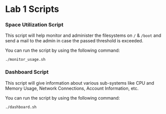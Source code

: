 # Lab 1 Scripts

### Space Utilization Script

This script will help monitor and administer the filesystems on `/` & `/boot` and send a mail to the admin in case the passed threshold is exceeded.

You can run the script by using the following command:
```
./monitor_usage.sh
```

### Dashboard Script

This script will give information about various sub-systems like CPU and Memory Usage, Network Connections, Account Information, etc.

You can run the script by using the following command:
```
./dashboard.sh
``` 


